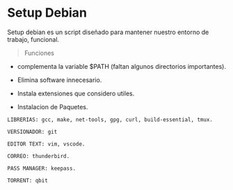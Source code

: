 # Setup Debian

Setup debian es un script diseñado para mantener nuestro entorno de trabajo, funcional.

> Funciones 

* complementa la variable $PATH (faltan algunos directorios importantes).

* Elimina software innecesario.

* Instala extensiones que considero utiles.

* Instalacion de Paquetes.

``` 
LIBRERIAS: gcc, make, net-tools, gpg, curl, build-essential, tmux.

```

```
VERSIONADOR: git
```

```
EDITOR TEXT: vim, vscode.
```

```
CORREO: thunderbird.
```
```
PASS MANAGER: keepass.
```

```
TORRENT: qbit
```